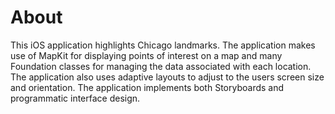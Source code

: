 # About

This iOS application highlights Chicago landmarks. The application makes use of MapKit for displaying points of interest on a map and many Foundation classes for managing the data associated with each location. The application also uses adaptive layouts to adjust to the users screen size and orientation. The application implements both Storyboards and programmatic interface design.
